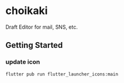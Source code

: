 # choikaki

Draft Editor for mail, SNS, etc.

## Getting Started

### update icon

```shell
flutter pub run flutter_launcher_icons:main
```
